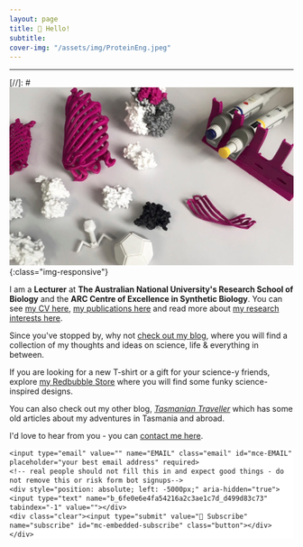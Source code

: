 ```yaml
---
layout: page
title: 👋 Hello!
subtitle:  
cover-img: "/assets/img/ProteinEng.jpeg"
---
```

---
[//]: # ![Protein Engineering](/assets/img/3dprintcrop_tiny.jpeg){:class="img-responsive"}  

I am a **Lecturer** at **The Australian National University's Research School of Biology** and the **ARC Centre of Excellence in Synthetic Biology**. You can see [my CV here](cv), [my publications here](publications) and read more about [my research interests here](research).
  
Since you've stopped by, why not [check out my blog](blog), where you will find a collection of my thoughts and ideas on science, life & everything in between.   
   
If you are looking for a new T-shirt or a gift for your science-y friends, explore <a href="https://www.redbubble.com/people/theGoldenSmudge/shop?asc=u" target="_blank">my Redbubble Store</a> where you will find some funky science-inspired designs.   
   
You can also check out my other blog, <a href="https://tasmaniantraveller.com/" target="_blank"><i>Tasmanian Traveller</i></a> which has some old articles about my adventures in Tasmania and abroad. 

I'd love to hear from you - you can [contact me here](https://us1.list-manage.com/contact-form?u=6fe0e6e4fa54216a2c3ae1c7d&form_id=11d5ee4b5e84bc95ecd8f2ceb3acebf1).

<!-- Begin Mailchimp Signup Form -->
<link href="//cdn-images.mailchimp.com/embedcode/slim-10_7.css" rel="stylesheet" type="text/css">
<style type="text/css">
	#mc_embed_signup{background:#fff; clear:left; font:14px Helvetica,Arial,sans-serif; }
	/* Add your own Mailchimp form style overrides in your site stylesheet or in this style block.
	   We recommend moving this block and the preceding CSS link to the HEAD of your HTML file. */
</style>
<div id="mc_embed_signup">
<form action="https://jkaczmarski.us1.list-manage.com/subscribe/post?u=6fe0e6e4fa54216a2c3ae1c7d&amp;id=d499d83c73" method="post" id="mc-embedded-subscribe-form" name="mc-embedded-subscribe-form" class="validate" target="_blank" novalidate>
    <div id="mc_embed_signup_scroll">
	
	<input type="email" value="" name="EMAIL" class="email" id="mce-EMAIL" placeholder="your best email address" required>
    <!-- real people should not fill this in and expect good things - do not remove this or risk form bot signups-->
    <div style="position: absolute; left: -5000px;" aria-hidden="true"><input type="text" name="b_6fe0e6e4fa54216a2c3ae1c7d_d499d83c73" tabindex="-1" value=""></div>
    <div class="clear"><input type="submit" value="📨 Subscribe" name="subscribe" id="mc-embedded-subscribe" class="button"></div>
    </div>
</form>
</div>

<!--End mc_embed_signup-->